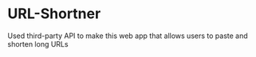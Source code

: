 # URL-Shortner
Used third-party API to make this web app that allows users to paste and shorten long URLs
